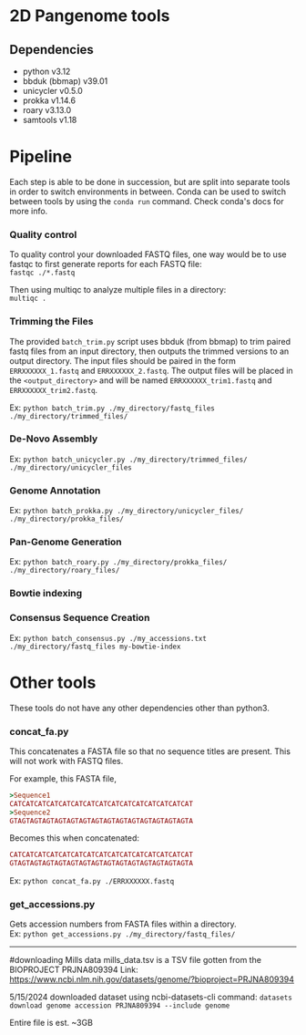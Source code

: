 # 2D Pangenome tools

## Dependencies

- python v3.12
- bbduk (bbmap) v39.01
- unicycler v0.5.0
- prokka v1.14.6
- roary v3.13.0
- samtools v1.18


# Pipeline

Each step is able to be done in succession, but are split into separate tools in order to switch environments in between. Conda can be used to switch between tools by using the `conda run` command. Check conda's docs for more info. 

### Quality control

To quality control your downloaded FASTQ files, one way would be to use fastqc to first generate reports for each FASTQ file:  
`fastqc ./*.fastq` 
    
Then using multiqc to analyze multiple files in a directory:  
`multiqc .`  

### Trimming the Files

The provided `batch_trim.py` script uses bbduk (from bbmap) to trim paired fastq files from an input directory, then outputs the trimmed versions to an output directory. The input files should be paired in the form `ERRXXXXXX_1.fastq` and `ERRXXXXXX_2.fastq`. The output files will be placed in the `<output_directory>` and will be named `ERRXXXXXX_trim1.fastq` and `ERRXXXXXX_trim2.fastq`.  
   
Ex: `python batch_trim.py ./my_directory/fastq_files ./my_directory/trimmed_files/`  

### De-Novo Assembly

Ex: `python batch_unicycler.py ./my_directory/trimmed_files/ ./my_directory/unicycler_files`  

### Genome Annotation

Ex: `python batch_prokka.py ./my_directory/unicycler_files/ ./my_directory/prokka_files/`  

### Pan-Genome Generation
 
Ex: `python batch_roary.py ./my_directory/prokka_files/ ./my_directory/roary_files/`  

### Bowtie indexing

### Consensus Sequence Creation
 
Ex: `python batch_consensus.py ./my_accessions.txt ./my_directory/fastq_files my-bowtie-index`  

# Other tools

These tools do not have any other dependencies other than python3.

### concat_fa.py

This concatenates a FASTA file so that no sequence titles are present. This will not work with FASTQ files.  
  
For example, this FASTA file,  

```ruby
>Sequence1
CATCATCATCATCATCATCATCATCATCATCATCATCATCATCAT
>Sequence2
GTAGTAGTAGTAGTAGTAGTAGTAGTAGTAGTAGTAGTAGTAGTA
```  

Becomes this when concatenated:  

```ruby
CATCATCATCATCATCATCATCATCATCATCATCATCATCATCAT
GTAGTAGTAGTAGTAGTAGTAGTAGTAGTAGTAGTAGTAGTAGTA
```

Ex: `python concat_fa.py ./ERRXXXXXX.fastq`

### get_accessions.py

Gets accession numbers from FASTA files within a directory.    
Ex: `python get_accessions.py ./my_directory/fastq_files/`  

---

#downloading Mills data
mills_data.tsv is a TSV file gotten from the BIOPROJECT PRJNA809394
Link: https://www.ncbi.nlm.nih.gov/datasets/genome/?bioproject=PRJNA809394

5/15/2024
downloaded dataset using ncbi-datasets-cli
command: `datasets download genome accession PRJNA809394 --include genome`

Entire file is est. ~3GB